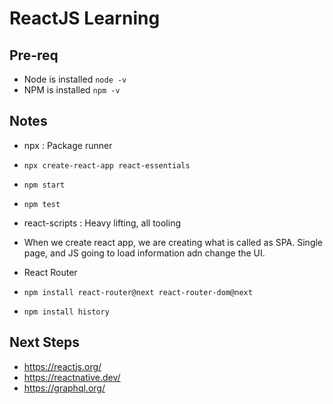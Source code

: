 # ReactJS Learning

## Pre-req

* Node is installed
    `node -v`
* NPM is installed
    `npm -v`

## Notes

* npx : Package runner
* `npx create-react-app react-essentials`
* `npm start`
* `npm test`
* react-scripts : Heavy lifting, all tooling
* When we create react app, we are creating what is called as SPA.
Single page, and JS going to load information adn change the UI.

* React Router
* `npm install react-router@next react-router-dom@next`
* `npm install history`

## Next Steps

* https://reactjs.org/
* https://reactnative.dev/
* https://graphql.org/
